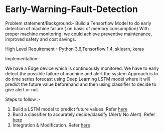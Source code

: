 # Early-Warning-Fault-Detection  
Problem statement/Background:- Build a Tensorflow Model to do early detection of machine failure ( on basis of memory consumption)  With proper machine monitoring, we could achieve preventive maintenance, improved safety and cost savings.

High Level Requirement :-Python 3.6,Tensorflow 1.4, sklearn, keras  

Implementation:-  

We have a Edge device which is continuously monitored. We have to early detect the possible failure of machine and alert the system.Approach is to do time series forecast using Deep Learning LSTM model where it will  predict the future value beforehand and then using classifier to decide to give alert or not.  

Steps to follow :-  

1. Build a LSTM model to predict future values. Refer  [here](https://github.com/RonakDedhiya/Early-Warning-Fault-Detection/tree/master/Time%20Series%20Forecst-LSTM)  
2. Build a classifier to accurately decide/classify (Alert/ No Alert). Refer [here](https://github.com/RonakDedhiya/Early-Warning-Fault-Detection/tree/master/Logistic%20Classifier)  
3. Integration & Modification. Refer [here](https://github.com/RonakDedhiya/Early-Warning-Fault-Detection/tree/master/Fault%20Prediction)
